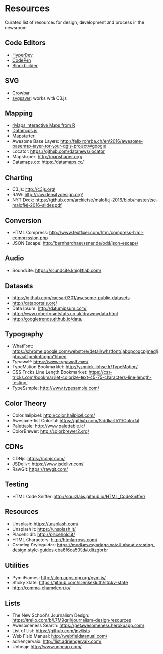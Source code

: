 # Resources

Curated list of resources for design, development and process in the newsroom.

## Code Editors

- [HyperDev](https://hyperdev.com/)
- [CodePen](http://codepen.io/)
- [Blockbuilder](http://blockbuilder.org/)

## SVG

- [Crowbar](http://nytimes.github.io/svg-crowbar/)
- [svgsaver](http://hypercubed.github.io/svgsaver-crowbar/): works with C3.js

## Mapping

- [rMaps Interactive Maps from R](http://rmaps.github.io/)
- [Datamaps.js](http://datamaps.github.io/)
- [Mapstarter](http://mapstarter.com/)
- Awesome Base Layers: http://felix.rohrba.ch/en/2016/awesome-basemap-layer-for-your-qgis-project/#google
- Locator: https://github.com/datanews/locator
- Mapshaper: http://mapshaper.org/
- Datamaps.co: https://datamaps.co/

## Charting

- C3.js: http://c3js.org/
- RAW: http://raw.densitydesign.org/
- NYT Deck: https://github.com/archietse/malofiej-2016/blob/master/tse-malofiej-2016-slides.pdf

## Conversion

- HTML Compress: http://www.textfixer.com/html/compress-html-compression.php
- JSON Escape: http://bernhardhaeussner.de/odd/json-escape/

## Audio

- Soundcite: https://soundcite.knightlab.com/

## Datasets

- https://github.com/caesar0301/awesome-public-datasets
- http://dataportals.org/
- Data Ipsum: http://datumipsum.com/
- http://www.robertgrantstats.co.uk/drawmydata.html
- http://googletrends.github.io/data/

## Typography

- WhatFont: https://chrome.google.com/webstore/detail/whatfont/jabopobgcpjmedljpbcaablpmlmfcogm?hl=en
- Typewolf: https://www.typewolf.com/
- TypeMotion Bookmarklet: http://yannick-lohse.fr/TypeMotion/
- CSS Tricks Line Length Bookmarklet: https://css-tricks.com/bookmarklet-colorize-text-45-75-characters-line-length-testing/
- TypeSample: http://www.typesample.com/


## Color Theory

- Color.hailpixel: http://color.hailpixel.com/
- Awesome-list Colorful: https://github.com/Siddharth11/Colorful
- Palettable: http://www.palettable.io/
- ColorBrewer: http://colorbrewer2.org/

## CDNs
- CDNjs: https://cdnjs.com/
- JSDelivr: https://www.jsdelivr.com/
- RawGit: https://rawgit.com/

## Testing

- HTML Code Sniffer: http://squizlabs.github.io/HTML_CodeSniffer/

## Resources

- Unsplash: https://unsplash.com/
- Unsplash it: https://unsplash.it/
- PlaceholdIt: http://placehold.it/
- HTML Characters: http://htmlarrows.com/
- Creating Styleguides: https://medium.mybridge.co/all-about-creating-design-style-guides-cba6f6ca509d#.ditzgbrbr

## Utilities

- Pym iFrames: http://blog.apps.npr.org/pym.js/
- Sticky State: https://github.com/soenkekluth/sticky-state
- http://comma-chameleon.io/

## Lists

- The New School's Journalism Design: https://trello.com/b/L7M9gril/journalism-design-resources
- Awesomeness Search: https://getawesomeness.herokuapp.com/
- List of List: https://github.com/jnv/lists
- Web Field Manual: http://webfieldmanual.com/
- adriengervaix: http://list.adriengervaix.com/
- Unheap: http://www.unheap.com/

